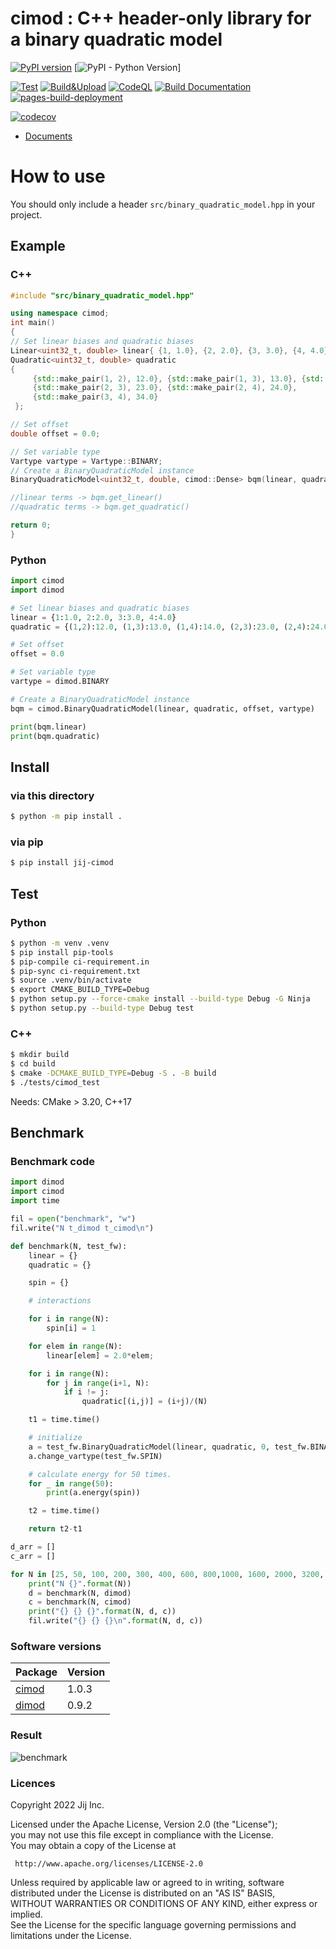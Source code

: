 # cimod : C++ header-only library for a binary quadratic model 
[![PyPI version](https://badge.fury.io/py/jij-cimod.svg)](https://badge.fury.io/py/jij-cimod)
[![PyPI - Python Version](https://img.shields.io/pypi/pyversions/jij-cimod)]

[![Test](https://github.com/OpenJij/cimod/actions/workflows/ci-test.yml/badge.svg)](https://github.com/OpenJij/cimod/actions/workflows/ci-test.yml)
[![Build&Upload](https://github.com/OpenJij/cimod/actions/workflows/build_and_upload.yaml/badge.svg)](https://github.com/OpenJij/cimod/actions/workflows/build_and_upload.yaml)
[![CodeQL](https://github.com/OpenJij/cimod/actions/workflows/codeql.yml/badge.svg)](https://github.com/OpenJij/cimod/actions/workflows/codeql.yml)
[![Build Documentation](https://github.com/OpenJij/cimod/actions/workflows/buid-doc.yml/badge.svg)](https://github.com/OpenJij/cimod/actions/workflows/buid-doc.yml)
[![pages-build-deployment](https://github.com/OpenJij/cimod/actions/workflows/pages/pages-build-deployment/badge.svg)](https://github.com/OpenJij/cimod/actions/workflows/pages/pages-build-deployment)


[![codecov](https://codecov.io/gh/OpenJij/cimod/branch/master/graph/badge.svg?token=BE45W9FJHA)](https://codecov.io/gh/OpenJij/cimod)

* [Documents](https://openjij.github.io/cimod/index.html)

# How to use

You should only include a header `src/binary_quadratic_model.hpp` in your project.

## Example

### C++

```cpp
#include "src/binary_quadratic_model.hpp"

using namespace cimod;
int main()
{
// Set linear biases and quadratic biases
Linear<uint32_t, double> linear{ {1, 1.0}, {2, 2.0}, {3, 3.0}, {4, 4.0} };
Quadratic<uint32_t, double> quadratic
{
     {std::make_pair(1, 2), 12.0}, {std::make_pair(1, 3), 13.0}, {std::make_pair(1, 4), 14.0},
     {std::make_pair(2, 3), 23.0}, {std::make_pair(2, 4), 24.0},
     {std::make_pair(3, 4), 34.0}
 };

// Set offset
double offset = 0.0;

// Set variable type
Vartype vartype = Vartype::BINARY;
// Create a BinaryQuadraticModel instance
BinaryQuadraticModel<uint32_t, double, cimod::Dense> bqm(linear, quadratic, offset, vartype);

//linear terms -> bqm.get_linear()
//quadratic terms -> bqm.get_quadratic()

return 0;
}
```

### Python

```python
import cimod
import dimod

# Set linear biases and quadratic biases
linear = {1:1.0, 2:2.0, 3:3.0, 4:4.0}
quadratic = {(1,2):12.0, (1,3):13.0, (1,4):14.0, (2,3):23.0, (2,4):24.0, (3,4):34.0}

# Set offset
offset = 0.0

# Set variable type
vartype = dimod.BINARY

# Create a BinaryQuadraticModel instance
bqm = cimod.BinaryQuadraticModel(linear, quadratic, offset, vartype)

print(bqm.linear)
print(bqm.quadratic)

```

## Install 

### via this directory

```sh
$ python -m pip install .
```

### via pip

```sh
$ pip install jij-cimod 
```

## Test 

### Python 
```sh
$ python -m venv .venv
$ pip install pip-tools 
$ pip-compile ci-requirement.in
$ pip-sync ci-requirement.txt
$ source .venv/bin/activate
$ export CMAKE_BUILD_TYPE=Debug
$ python setup.py --force-cmake install --build-type Debug -G Ninja
$ python setup.py --build-type Debug test
```

### C++ 
```sh
$ mkdir build 
$ cd build
$ cmake -DCMAKE_BUILD_TYPE=Debug -S . -B build
$ ./tests/cimod_test
```

Needs: CMake > 3.20, C++17

## Benchmark

### Benchmark code

```python
import dimod
import cimod
import time

fil = open("benchmark", "w")
fil.write("N t_dimod t_cimod\n")

def benchmark(N, test_fw):
    linear = {}
    quadratic = {}

    spin = {}

    # interactions

    for i in range(N):
        spin[i] = 1

    for elem in range(N):
        linear[elem] = 2.0*elem;

    for i in range(N):
        for j in range(i+1, N):
            if i != j:
                quadratic[(i,j)] = (i+j)/(N)

    t1 = time.time()

    # initialize
    a = test_fw.BinaryQuadraticModel(linear, quadratic, 0, test_fw.BINARY)
    a.change_vartype(test_fw.SPIN)

    # calculate energy for 50 times.
    for _ in range(50):
        print(a.energy(spin))

    t2 = time.time()

    return t2-t1

d_arr = []
c_arr = []

for N in [25, 50, 100, 200, 300, 400, 600, 800,1000, 1600, 2000, 3200, 5000]:
    print("N {}".format(N))
    d = benchmark(N, dimod)
    c = benchmark(N, cimod)
    print("{} {} {}".format(N, d, c))
    fil.write("{} {} {}\n".format(N, d, c))
```

### Software versions

|       Package        | Version |
| -------------------- | ------- |
| [cimod](https://github.com/OpenJij/cimod)     | 1.0.3   |
| [dimod](https://github.com/dwavesystems/dimod)| 0.9.2   |

### Result
![benchmark](https://github.com/OpenJij/cimod/blob/image_store/figure.png)


### Licences 
Copyright 2022 Jij Inc.  

Licensed under the Apache License, Version 2.0 (the "License");  
you may not use this file except in compliance with the License.  
You may obtain a copy of the License at  

     http://www.apache.org/licenses/LICENSE-2.0  

Unless required by applicable law or agreed to in writing, software  
distributed under the License is distributed on an "AS IS" BASIS,  
WITHOUT WARRANTIES OR CONDITIONS OF ANY KIND, either express or implied.  
See the License for the specific language governing permissions and  
limitations under the License.  
